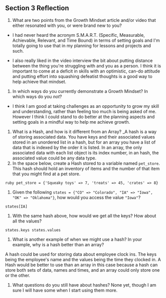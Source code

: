 ## Section 3 Reflection

1. What are two points from the Growth Mindset article and/or video that either resonated with you, or were brand new to you?

- I had never heard the acronym S.M.A.R.T. (Specific, Measurable, Achievable, Relevant, and Time Bound) in terms of setting goals and I'm totally going to use that in my planning for lessons and projects and such.

- I also really liked in the video interview the bit about putting distance between the thing you're struggling with and you as a person. I think it is important to come at a deficit in skills with an optimistic, can-do attitude and putting effort into squashing defeatist thoughts is a good way to help achieve that mindset.

1. In which ways do you currently demonstrate a Growth Mindset? In which ways do you _not_?

- I think I am good at taking challenges as an opportunity to grow my skill and understanding, rather than feeling too much is being asked of me. However I think I could stand to do better at the planning aspects and setting goals in a mindful way to help me achieve growth. 

1. What is a Hash, and how is it different from an Array?
_A hash is a way of storing associated data. You have keys and their associated values stored in an unordered list in a hash, but for an array you have a list of data that is indexed by the order it is listed. In an array, the only associated data with each list object is its index number, in an hash, the associated value could be any data type.
1. In the space below, create a Hash stored to a variable named `pet_store`.  This hash should hold an inventory of items and the number of that item that you might find at a pet store.

`ruby
pet_store = {'Squeaky toys' => 7, 'treats' => 45, 'crates' => 8}`

1. Given the following `states = {"CO" => "Colorado", "IA" => "Iowa", "OK" => "Oklahoma"}`, how would you access the value `"Iowa"`?

`states[IA]`

1. With the same hash above, how would we get all the keys?  How about all the values?

`states.keys
states.values`

1. What is another example of when we might use a hash?  In your example, why is a hash better than an array?

A hash could be used for storing data about employee clock ins. The keys being the employee's name and the values being the time they clocked in. A Hash would be better to use than an array in this case because a hash can store both sets of data, names and times, and an array could only store one or the other.

1. What questions do you still have about hashes?
None yet, though I am sure I will have some when I start using them more.
